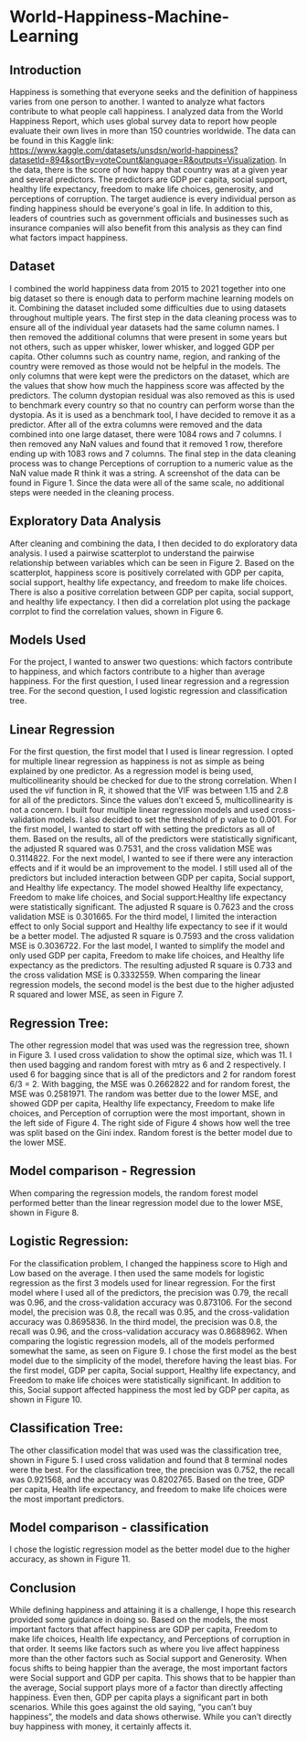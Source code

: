 # World-Happiness-Machine-Learning

## Introduction

Happiness is something that everyone seeks and the definition of happiness varies from one person to another. I wanted to analyze what factors contribute to what people call happiness. I analyzed data from the World Happiness Report, which uses global survey data to report how people evaluate their own lives in more than 150 countries worldwide. The data can be found in this Kaggle link: https://www.kaggle.com/datasets/unsdsn/world-happiness?datasetId=894&sortBy=voteCount&language=R&outputs=Visualization. In the data, there is the score of how happy that country was at a given year and several predictors. The predictors are GDP per capita, social support, healthy life expectancy, freedom to make life choices, generosity, and perceptions of corruption. The target audience is every individual person as finding happiness should be everyone's goal in life. In addition to this, leaders of countries such as government officials and businesses such as insurance companies will also benefit from this analysis as they can find what factors impact happiness.

## Dataset

I combined the world happiness data from 2015 to 2021 together into one big dataset so there is enough data to perform machine learning models on it. Combining the dataset included some difficulties due to using datasets throughout multiple years. The first step in the data cleaning process was to ensure all of the individual year datasets had the same column names. I then removed the additional columns that were present in some years but not others, such as upper whisker, lower whisker, and logged GDP per capita. Other columns such as country name, region, and ranking of the country were removed as those would not be helpful in the models. The only columns that were kept were the predictors on the dataset, which are the values that show how much the happiness score was affected by the predictors. The column dystopian residual was also removed as this is used to benchmark every country so that no country can perform worse than the dystopia. As it is used as a benchmark tool, I have decided to remove it as a predictor. After all of the extra columns were removed and the data combined into one large dataset, there were 1084 rows and 7 columns. I then removed any NaN values and found that it removed 1 row, therefore ending up with 1083 rows and 7 columns. The final step in the data cleaning process was to change Perceptions of corruption to a numeric value as the NaN value made R think it was a string. A screenshot of the data can be found in Figure 1. Since the data were all of the same scale, no additional steps were needed in the cleaning process. 

## Exploratory Data Analysis

After cleaning and combining the data, I then decided to do exploratory data analysis. I used a pairwise scatterplot to understand the pairwise relationship between variables which can be seen in Figure 2. Based on the scatterplot, happiness score is positively correlated with GDP per capita, social support, healthy life expectancy, and freedom to make life choices. There is also a positive correlation between GDP per capita, social support, and healthy life expectancy. I then did a correlation plot using the package corrplot to find the correlation values, shown in Figure 6. 

## Models Used

For the project, I wanted to answer two questions: which factors contribute to happiness, and which factors contribute to a higher than average happiness. For the first question, I used linear regression and a regression tree. For the second question, I used logistic regression and classification tree.


## Linear Regression

For the first question, the first model that I used is linear regression. I opted for multiple linear regression as happiness is not as simple as being explained by one predictor. As a regression model is being used, multicollinearity should be checked for due to the strong correlation. When I used the vif function in R, it showed that the VIF was between 1.15 and 2.8 for all of the predictors. Since the values don’t exceed 5, multicollinearity is not a concern. 
I built four multiple linear regression models and used cross-validation models. I also decided to set the threshold of p value to 0.001. For the first model, I wanted to start off with setting the predictors as all of them. Based on the results, all of the predictors were statistically significant, the adjusted R squared was 0.7531, and the cross validation MSE was 0.3114822. 
For the next model, I wanted to see if there were any interaction effects and if it would be an improvement to the model. I still used all of the predictors but included interaction between GDP per capita, Social support, and Healthy life expectancy. The model showed Healthy life expectancy, Freedom to make life choices, and Social support:Healthy life expectancy were statistically significant. The adjusted R square is 0.7623 and the cross validation MSE is 0.301665.
For the third model, I limited the interaction effect to only Social support and Healthy life expectancy to see if it would be a better model. The adjusted R square is 0.7593 and the cross validation MSE is 0.3036722. For the last model, I wanted to simplify the model and only used GDP per capita, Freedom to make life choices, and Healthy life expectancy as the predictors. The resulting adjusted R square is 0.733 and the cross validation MSE is 0.3332559.
When comparing the linear regression models, the second model is the best due to the higher adjusted R squared and lower MSE, as seen in Figure 7.

## Regression Tree:   

The other regression model that was used was the regression tree, shown in Figure 3. I  used cross validation to show the optimal size, which was 11. I then used bagging and random forest with mtry as 6 and 2 respectively. I used 6 for bagging since that is all of the predictors and 2 for random forest 6/3 = 2. With bagging, the MSE was 0.2662822 and for random forest, the MSE was 0.2581971. The random was better due to the lower MSE, and showed GDP per capita, Healthy life expectancy, Freedom to make life choices, and Perception of corruption were the most important, shown in the left side of Figure 4. The right side of Figure 4 shows how well the tree was split based on the Gini index. Random forest is the better model due to the lower MSE.

## Model comparison - Regression

When comparing the regression models, the random forest model performed better than the linear regression model due to the lower MSE, shown in Figure 8.

## Logistic Regression:

For the classification problem, I changed the happiness score to High and Low based on the average. I then used the same models for logistic regression as the first 3 models used for linear regression. For the first model where I used all of the predictors, the precision was 0.79, the recall was 0.96, and the cross-validation accuracy was 0.873106. For the second model, the precision was 0.8, the recall was 0.95, and the cross-validation accuracy was 0.8695836. In the third model, the precision was 0.8, the recall was 0.96, and the cross-validation accuracy was 0.8688962. 
When comparing the logistic regression models, all of the models performed somewhat the same, as seen on Figure 9. I chose the first model as the best model due to the simplicity of the model, therefore having the least bias. For the first model, GDP per capita, Social support, Healthy life expectancy, and Freedom to make life choices were statistically significant. In addition to this, Social support affected happiness the most led by GDP per capita, as shown in Figure 10.

## Classification Tree:

The other classification model that was used was the classification tree, shown in Figure 5. I used cross validation and found that 8 terminal nodes were the best. For the classification tree, the precision was 0.752, the recall was 0.921568, and the accuracy was 0.8202765. Based on the tree, GDP per capita, Health life expectancy, and freedom to make life choices were the most important predictors.


## Model comparison - classification

I chose the logistic regression model as the better model due to the higher accuracy, as shown in Figure 11.

## Conclusion

While defining happiness and attaining it is a challenge, I hope this research provided some guidance in doing so. Based on the models, the most important factors that affect happiness are GDP per capita, Freedom to make life choices, Health life expectancy, and Perceptions of corruption in that order. It seems like factors such as where you live affect happiness more than the other factors such as Social support and Generosity. When focus shifts to being happier than the average, the most important factors were Social support and GDP per capita. This shows that to be happier than the average, Social support plays more of a factor than directly affecting happiness. Even then, GDP per capita plays a significant part in both scenarios. 
While this goes against the old saying, “you can’t buy happiness”, the models and data shows otherwise. While you can’t directly buy happiness with money, it certainly affects it. 
